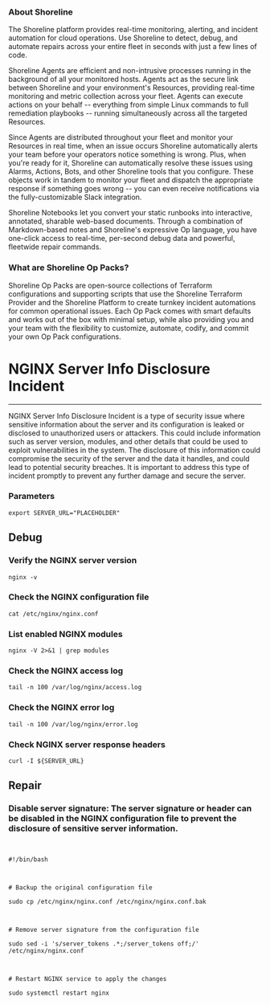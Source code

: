 
### About Shoreline
The Shoreline platform provides real-time monitoring, alerting, and incident automation for cloud operations. Use Shoreline to detect, debug, and automate repairs across your entire fleet in seconds with just a few lines of code.

Shoreline Agents are efficient and non-intrusive processes running in the background of all your monitored hosts. Agents act as the secure link between Shoreline and your environment's Resources, providing real-time monitoring and metric collection across your fleet. Agents can execute actions on your behalf -- everything from simple Linux commands to full remediation playbooks -- running simultaneously across all the targeted Resources.

Since Agents are distributed throughout your fleet and monitor your Resources in real time, when an issue occurs Shoreline automatically alerts your team before your operators notice something is wrong. Plus, when you're ready for it, Shoreline can automatically resolve these issues using Alarms, Actions, Bots, and other Shoreline tools that you configure. These objects work in tandem to monitor your fleet and dispatch the appropriate response if something goes wrong -- you can even receive notifications via the fully-customizable Slack integration.

Shoreline Notebooks let you convert your static runbooks into interactive, annotated, sharable web-based documents. Through a combination of Markdown-based notes and Shoreline's expressive Op language, you have one-click access to real-time, per-second debug data and powerful, fleetwide repair commands.

### What are Shoreline Op Packs?
Shoreline Op Packs are open-source collections of Terraform configurations and supporting scripts that use the Shoreline Terraform Provider and the Shoreline Platform to create turnkey incident automations for common operational issues. Each Op Pack comes with smart defaults and works out of the box with minimal setup, while also providing you and your team with the flexibility to customize, automate, codify, and commit your own Op Pack configurations.

# NGINX Server Info Disclosure Incident
---

NGINX Server Info Disclosure Incident is a type of security issue where sensitive information about the server and its configuration is leaked or disclosed to unauthorized users or attackers. This could include information such as server version, modules, and other details that could be used to exploit vulnerabilities in the system. The disclosure of this information could compromise the security of the server and the data it handles, and could lead to potential security breaches. It is important to address this type of incident promptly to prevent any further damage and secure the server.

### Parameters
```shell
export SERVER_URL="PLACEHOLDER"
```

## Debug

### Verify the NGINX server version
```shell
nginx -v
```

### Check the NGINX configuration file
```shell
cat /etc/nginx/nginx.conf
```

### List enabled NGINX modules
```shell
nginx -V 2>&1 | grep modules
```

### Check the NGINX access log
```shell
tail -n 100 /var/log/nginx/access.log
```

### Check the NGINX error log
```shell
tail -n 100 /var/log/nginx/error.log
```

### Check NGINX server response headers
```shell
curl -I ${SERVER_URL}
```

## Repair

### Disable server signature: The server signature or header can be disabled in the NGINX configuration file to prevent the disclosure of sensitive server information.
```shell


#!/bin/bash



# Backup the original configuration file

sudo cp /etc/nginx/nginx.conf /etc/nginx/nginx.conf.bak



# Remove server signature from the configuration file

sudo sed -i 's/server_tokens .*;/server_tokens off;/' /etc/nginx/nginx.conf



# Restart NGINX service to apply the changes

sudo systemctl restart nginx


```